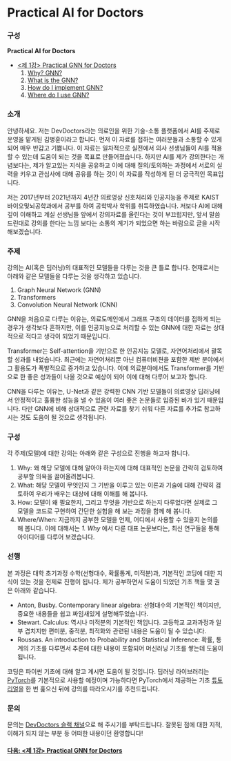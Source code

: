 # Practical AI for Doctors

### 구성
**Practical AI for Doctors**
- [<제 1강> Practical GNN for Doctors](https://github.com/devdoctors/practical-ai-for-doctors/tree/main/gnn)
  1. [Why? GNN?](https://github.com/devdoctors/practical-ai-for-doctors/blob/main/gnn/01-why.md)
  2. [What is the GNN?](https://github.com/devdoctors/practical-ai-for-doctors/blob/main/gnn/02-what.md)
  3. [How do I implement GNN?](https://github.com/devdoctors/practical-ai-for-doctors/blob/main/gnn/03-how.ipynb)
  4. [Where do I use GNN?](https://github.com/devdoctors/practical-ai-for-doctors/blob/main/gnn/04-where.md)


### 소개

안녕하세요.
저는 DevDoctors라는 의료인을 위한 기술-소통 플랫폼에서 AI를 주제로 운영을 맡게된 김병훈이라고 합니다.
먼저 이 자료를 접하는 여러분들과 소통할 수 있게 되어 매우 반갑고 기쁩니다.
이 자료는 일차적으로 실전에서 의사 선생님들이 AI를 적용할 수 있는데 도움이 되는 것을 목표로 만들어졌습니다.
하지만 AI를 제가 강의한다는 개념보다는, 제가 알고있는 지식을 공유하고 이에 대해 질의/토의하는 과정에서 서로의 실력을 키우고 관심사에 대해 공유를 하는 것이 이 자료를 작성하게 된 더 궁극적인 목표입니다.

저는 2017년부터 2021년까지 4년간 의료영상 신호처리와 인공지능을 주제로 KAIST 바이오및뇌공학과에서 공부를 하여 공학박사 학위를 취득하였습니다.
저보다 AI에 대해 깊이 이해하고 계실 선생님들 앞에서 강의자료를 올린다는 것이 부끄럽지만, 앞서 말씀드린대로 강의를 한다는 느낌 보다는 소통의 계기가 되었으면 하는 바람으로 글을 시작해보겠습니다.


### 주제
강의는 AI(혹은 딥러닝)의 대표적인 모델들을 다루는 것을 큰 틀로 합니다.
현재로서는 아래와 같은 모델들을 다루는 것을 생각하고 있습니다.

1. Graph Neural Network (GNN)
2. Transformers
3. Convolution Neural Network (CNN)

GNN을 처음으로 다루는 이유는, 의료도메인에서 그래프 구조의 데이터를 접하게 되는 경우가 생각보다 흔하지만, 이를 인공지능으로 처리할 수 있는 GNN에 대한 자료는 상대적으로 적다고 생각이 되었기 때문입니다.


Transformer는 Self-attention을 기반으로 한 인공지능 모델로, 자연어처리에서 괄목할 성과를 내었습니다. 최근에는 자연어처리뿐 아닌 컴퓨터비젼을 포함한 제반 분야에서 그 활용도가 폭발적으로 증가하고 있습니다. 이에 의료분야에서도 Transformer를 기반으로 한 좋은 성과들이 나올 것으로 예상이 되어 이에 대해 다루어 보고자 합니다.

CNN을 다루는 이유는, U-Net과 같은 강력한 CNN 기반 모델들이 의료영상 딥러닝에서 안정적이고 훌륭한 성능을 낼 수 있음이 여러 좋은 논문들로 입증된 바가 있기 때문입니다. 다만 GNN에 비해 상대적으로 관련 자료를 찾기 쉬워 다른 자료를 추가로 참고하시는 것도 도움이 될 것으로 생각됩니다.

### 구성
각 주제(모델)에 대한 강의는 아래와 같은 구성으로 진행을 하고자 합니다.

1. Why: 왜 해당 모델에 대해 알아야 하는지에 대해 대표적인 논문을 간략히 검토하여 공부할 의욕을 끌어올려봅니다.
2. What: 해당 모델이 무엇인지 그 기반을 이루고 있는 이론과 기술에 대해 간략히 검토하여 우리가 배우는 대상에 대해 이해를 해 봅니다.
3. How: 모델이 왜 필요한지, 그리고 무엇을 기반으로 하는지 다루었다면 실제로 그 모델을 코드로 구현하여 간단한 실험을 해 보는 과정을 함께 해 봅니다.
4. Where/When: 지금까지 공부한 모델을 언제, 어디에서 사용할 수 있을지 논의를 해 봅니다. 이에 대해서는 *1. Why* 에서 다룬 대표 논문보다는, 최신 연구들을 통해 아이디어를 다루어 보겠습니다.


### 선행

본 과정은 대학 초기과정 수학(선형대수, 확률통계, 미적분)과, 기본적인 코딩에 대한 지식이 있는 것을 전제로 진행이 됩니다.
제가 공부하면서 도움이 되었던 기초 책들 몇 권은 아래와 같습니다.

- Anton, Busby. Contemporary linear algebra: 선형대수의 기본적인 책이지만, 중요한 내용들을 쉽고 짜임새있게 설명해두었습니다.
- Stewart. Calculus: 역시나 미적분의 기본적인 책입니다. 고등학교 교과과정과 일부 겹치지만 편미분, 중적분, 최적화와 관련된 내용은 도움이 될 수 있습니다.
- Roussas. An introduction to Probability and Statistical Inference: 확률, 통계의 기초를 다루면서 추론에 대한 내용이 포함되어 머신러닝 기초를 쌓는데 도움이 됩니다.

코딩은 파이썬 기초에 대해 알고 계시면 도움이 될 것입니다.
딥러닝 라이브러리는 [PyTorch](https://pytorch.org/)를 기본적으로 사용할 예정이며 가능하다면 PyTorch에서 제공하는 기초 [튜토리얼](https://pytorch.org/tutorials/)을 한 번 훑으신 뒤에 강의를 따라오시기를 추천드립니다.


### 문의
문의는 [DevDoctors 슬랙 채널](https://devdoctors.slack.com/)으로 해 주시기를 부탁드립니다.
잘못된 점에 대한 지적, 이해가 되지 않는 부분 등 어떠한 내용이던 환영합니다!


#### [다음: <제 1강> Practical GNN for Doctors](https://github.com/devdoctors/practical-ai-for-doctors/tree/main/gnn)
